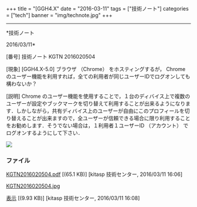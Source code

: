 ﻿+++
title = "[GGH4.X"
date = "2016-03-11"
tags = ["技術ノート"]
categories = ["tech"]
banner = "img/technote.jpg"
+++

-----------------------------------------------------------------------------------------------------------------------------

*技術ノート

2016/03/11*


[番号]
技術ノート KGTN 2016020504

[現象]
[GGH4.X-5.0] ブラウザ （Chrome） をホスティングするが， Chrome
のユーザー機能を利用すれば，全ての利用者が同じユーザーIDでログオンしても構わないか？

[説明]
Chrome
のユーザー機能を使用することで，１台のディバイス上で複数のユーザーが設定やブックマークを切り替えて利用することが出来るようになります．しかしながら，共有ディバイス上のユーザーが自由にこのプロフィールを切り替えることが出来ますので，全ユーザーが信頼できる場合に限り利用することをお勧めします．そうでない場合は，１利用者１ユーザーID
（アカウント） でログオンするようにして下さい．

![](http://techreport.kitasp.net/attachments/download/2507/KGTN2016020504.jpg)


### ファイル

 
 


[KGTN2016020504.pdf](http://techreport.kitasp.net/attachments/download/2506/KGTN2016020504.pdf)
 [(65.1 KB)] [kitasp 技術センター, 2016/03/11
16:06]

[KGTN2016020504.jpg](http://techreport.kitasp.net/attachments/download/2507/KGTN2016020504.jpg)

[表示](http://techreport.kitasp.net/attachments/2507/KGTN2016020504.jpg "表示")
 [(9.93 KB)] [kitasp 技術センター, 2016/03/11
16:08]


 


 

